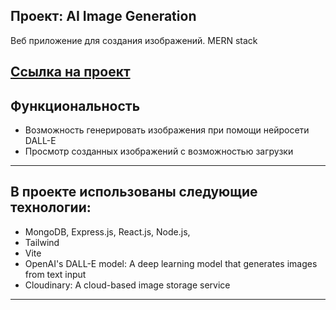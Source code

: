 Проект: AI Image Generation
---
Веб приложение для создания изображений. MERN stack

[Ссылка на проект](https://imgai.itleiman.ru)
---
## Функциональность

+ Возможность генерировать изображения при помощи нейросети DALL-E
+ Просмотр созданных изображений с возможностью загрузки

---
## В проекте использованы следующие технологии:

+ MongoDB, Express.js, React.js, Node.js, 
+ Tailwind
+ Vite
+ OpenAI's DALL-E model: A deep learning model that generates images from text input
+ Cloudinary: A cloud-based image storage service

---

